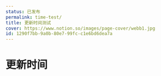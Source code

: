 ```yaml
---
status: 已发布
permalink: time-test/
title: 更新时间测试
cover: https://www.notion.so/images/page-cover/webb1.jpg
id: 1290f7bb-9a0b-80e7-99fc-c1e6bd6dea7a
---
```


# 更新时间
